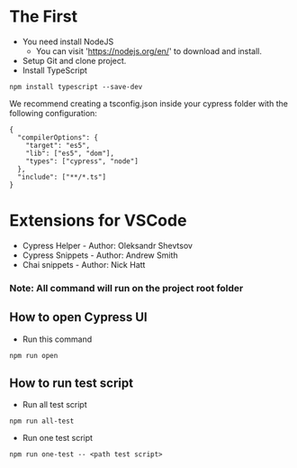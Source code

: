 # The First
- You need install NodeJS
    - You can visit 'https://nodejs.org/en/' to download and install.
- Setup Git and clone project.
- Install TypeScript
```
npm install typescript --save-dev
```
We recommend creating a tsconfig.json inside your cypress folder with the following configuration:
```
{
  "compilerOptions": {
    "target": "es5",
    "lib": ["es5", "dom"],
    "types": ["cypress", "node"]
  },
  "include": ["**/*.ts"]
}
```
# Extensions for VSCode
 - Cypress Helper - Author: Oleksandr Shevtsov
 - Cypress Snippets - Author: Andrew Smith
 - Chai snippets - Author: Nick Hatt

### Note: All command will run on the project root folder

## How to open Cypress UI
 - Run this command
```
npm run open
```
## How to run test script
 - Run all test script
 ```
 npm run all-test
 ```
 - Run one test script
```
npm run one-test -- <path test script>
```
